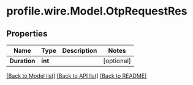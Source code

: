 # profile.wire.Model.OtpRequestRes

## Properties

Name | Type | Description | Notes
------------ | ------------- | ------------- | -------------
**Duration** | **int** |  | [optional] 

[[Back to Model list]](../README.md#documentation-for-models) [[Back to API list]](../README.md#documentation-for-api-endpoints) [[Back to README]](../README.md)

